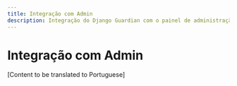 ```yaml
---
title: Integração com Admin
description: Integração do Django Guardian com o painel de administração do Django
---
```


# Integração com Admin

[Content to be translated to Portuguese]

<!-- This page content will be translated from the main English userguide/admin-integration.md -->
